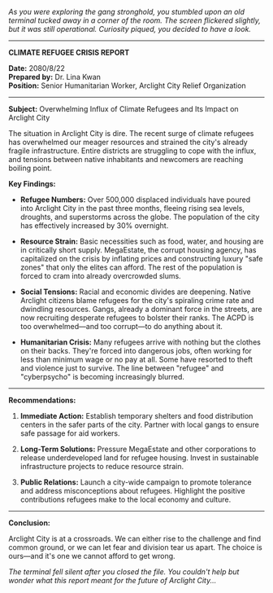 *As you were exploring the gang stronghold, you stumbled upon an old terminal tucked away in a corner of the room. The screen flickered slightly, but it was still operational. Curiosity piqued, you decided to have a look.*

---

**CLIMATE REFUGEE CRISIS REPORT**

**Date:** 2080/8/22  
**Prepared by:** Dr. Lina Kwan  
**Position:** Senior Humanitarian Worker, Arclight City Relief Organization  

---

**Subject:** Overwhelming Influx of Climate Refugees and Its Impact on Arclight City

The situation in Arclight City is dire. The recent surge of climate refugees has overwhelmed our meager resources and strained the city's already fragile infrastructure. Entire districts are struggling to cope with the influx, and tensions between native inhabitants and newcomers are reaching boiling point.

**Key Findings:**

- **Refugee Numbers:** Over 500,000 displaced individuals have poured into Arclight City in the past three months, fleeing rising sea levels, droughts, and superstorms across the globe. The population of the city has effectively increased by 30% overnight.

- **Resource Strain:** Basic necessities such as food, water, and housing are in critically short supply. MegaEstate, the corrupt housing agency, has capitalized on the crisis by inflating prices and constructing luxury "safe zones" that only the elites can afford. The rest of the population is forced to cram into already overcrowded slums.

- **Social Tensions:** Racial and economic divides are deepening. Native Arclight citizens blame refugees for the city's spiraling crime rate and dwindling resources. Gangs, already a dominant force in the streets, are now recruiting desperate refugees to bolster their ranks. The ACPD is too overwhelmed—and too corrupt—to do anything about it.

- **Humanitarian Crisis:** Many refugees arrive with nothing but the clothes on their backs. They're forced into dangerous jobs, often working for less than minimum wage or no pay at all. Some have resorted to theft and violence just to survive. The line between "refugee" and "cyberpsycho" is becoming increasingly blurred.

---

**Recommendations:**

1. **Immediate Action:** Establish temporary shelters and food distribution centers in the safer parts of the city. Partner with local gangs to ensure safe passage for aid workers.

2. **Long-Term Solutions:** Pressure MegaEstate and other corporations to release underdeveloped land for refugee housing. Invest in sustainable infrastructure projects to reduce resource strain.

3. **Public Relations:** Launch a city-wide campaign to promote tolerance and address misconceptions about refugees. Highlight the positive contributions refugees make to the local economy and culture.

---

**Conclusion:**

Arclight City is at a crossroads. We can either rise to the challenge and find common ground, or we can let fear and division tear us apart. The choice is ours—and it's one we cannot afford to get wrong.

*The terminal fell silent after you closed the file. You couldn't help but wonder what this report meant for the future of Arclight City...*